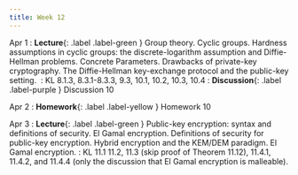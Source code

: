 ```yaml
---
title: Week 12
---
```


Apr 1
: **Lecture**{: .label .label-green } Group theory. Cyclic groups. Hardness assumptions in cyclic groups: the discrete-logarithm assumption and Diffie-Hellman problems. Concrete Parameters. Drawbacks of private-key cryptography. The Diffie-Hellman key-exchange protocol and the public-key setting. 
    : KL 8.1.3, 8.3.1-8.3.3, 9.3, 10.1, 10.2, 10.3, 10.4
: **Discussion**{: .label .label-purple } Discussion 10

Apr 2
: **Homework**{: .label .label-yellow } Homework 10

Apr 3
: **Lecture**{: .label .label-green } Public-key encryption: syntax and definitions of security. El Gamal encryption. Definitions of security for public-key encryption. Hybrid encryption and the KEM/DEM paradigm. El Gamal encryption.
    : KL 11.1 11.2, 11.3 (skip proof of Theorem 11.12), 11.4.1, 11.4.2, and 11.4.4 (only the discussion that El Gamal encryption is malleable).
